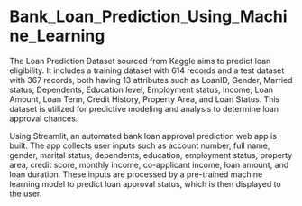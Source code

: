 # Bank_Loan_Prediction_Using_Machine_Learning
The Loan Prediction Dataset sourced from Kaggle aims to predict loan eligibility. It includes a training dataset with 614 records and a test dataset with 367 records, both having 13 attributes such as LoanID, Gender, Married status, Dependents, Education level, Employment status, Income, Loan Amount, Loan Term, Credit History, Property Area, and Loan Status. This dataset is utilized for predictive modeling and analysis to determine loan approval chances.

Using Streamlit, an automated bank loan approval prediction web app is built. The app collects user inputs such as account number, full name, gender, marital status, dependents, education, employment status, property area, credit score, monthly income, co-applicant income, loan amount, and loan duration. These inputs are processed by a pre-trained machine learning model to predict loan approval status, which is then displayed to the user.
